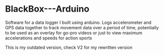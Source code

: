 # BlackBox---Arduino
Software for a data logger I built using arduino. Logs accelerometer and GPS data together to track movement data over a period of time, potentially to be used as an overlay for go-pro videos or just to view maximum accelerations and speeds for action sports

This is my outdated version, check V2 for my rewritten version
